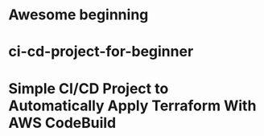 # Awesome beginning
# ci-cd-project-for-beginner
# Simple CI/CD Project to Automatically Apply Terraform With AWS CodeBuild
